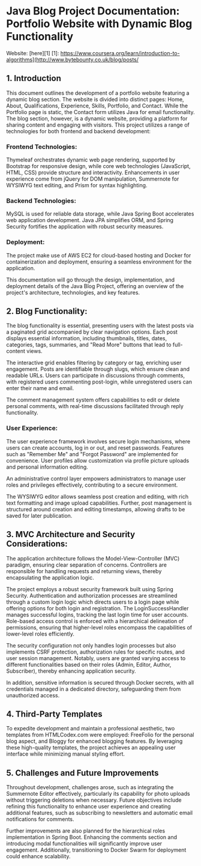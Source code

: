 # Java Blog Project Documentation: Portfolio Website with Dynamic Blog Functionality
Website: [here][1]
[1]: https://www.coursera.org/learn/introduction-to-algorithms](http://www.bytebounty.co.uk/blog/posts/
## 1. Introduction

This document outlines the development of a portfolio website featuring a dynamic blog section. The website is divided into distinct pages: Home, About, Qualifications, Experience, Skills, Portfolio, and Contact. While the Portfolio page is static, the Contact form utilizes Java for email functionality. The blog section, however, is a dynamic website, providing a platform for sharing content and engaging with visitors. 
This project utilizes a range of technologies for both frontend and backend development: 

### Frontend Technologies:
   
Thymeleaf orchestrates dynamic web page rendering, supported by Bootstrap for responsive design, while core web technologies (JavaScript, HTML, CSS) provide structure and interactivity. Enhancements in user experience come from jQuery for DOM manipulation, Summernote for WYSIWYG text editing, and Prism for syntax highlighting.

### Backend Technologies:
     
MySQL is used for reliable data storage, while Java Spring Boot accelerates web application development. Java JPA simplifies ORM, and Spring Security fortifies the application with robust security measures.
 
### Deployment: 
     
The project make use of AWS EC2 for cloud-based hosting and Docker for containerization and deployment, ensuring a seamless environment for the application.
 
This documentation will go through the design, implementation, and deployment details of the Java Blog Project, offering an overview of the project's architecture, technologies, and key features.  

## 2. Blog Functionality:
     
The blog functionality is essential, presenting users with the latest posts via a paginated grid accompanied by clear navigation options. Each post displays essential information, including thumbnails, titles, dates, categories, tags, summaries, and "Read More" buttons that lead to full-content views.

The interactive grid enables filtering by category or tag, enriching user engagement. Posts are identifiable through slugs, which ensure clean and readable URLs. Users can participate in discussions through comments, with registered users commenting post-login, while unregistered users can enter their name and email.

The comment management system offers capabilities to edit or delete personal comments, with real-time discussions facilitated through reply functionality.

### User Experience: 

The user experience framework involves secure login mechanisms, where users can create accounts, log in or out, and reset passwords. Features such as "Remember Me" and "Forgot Password" are implemented for convenience. User profiles allow customization via profile picture uploads and personal information editing.

An administrative control layer empowers administrators to manage user roles and privileges effectively, contributing to a secure environment.

The WYSIWYG editor allows seamless post creation and editing, with rich text formatting and image upload capabilities. Further, post management is structured around creation and editing timestamps, allowing drafts to be saved for later publication.

## 3. MVC Architecture and Security Considerations: 

The application architecture follows the Model-View-Controller (MVC) paradigm, ensuring clear separation of concerns. Controllers are responsible for handling requests and returning views, thereby encapsulating the application logic.

The project employs a robust security framework built using Spring Security. Authentication and authorization processes are streamlined through a custom login logic which directs users to a login page while offering options for both login and registration. The LoginSuccessHandler manages successful logins, tracking the last login time for user accounts. Role-based access control is enforced with a hierarchical delineation of permissions, ensuring that higher-level roles encompass the capabilities of lower-level roles efficiently.

The security configuration not only handles login processes but also implements CSRF protection, authorization rules for specific routes, and user session management. Notably, users are granted varying access to different functionalities based on their roles (Admin, Editor, Author, Subscriber), thereby enhancing application security.

In addition, sensitive information is secured through Docker secrets, with all credentials managed in a dedicated directory, safeguarding them from unauthorized access.

## 4. Third-Party Templates

To expedite development and maintain a professional aesthetic, two templates from HTMLCodex.com were employed: FreeFolio for the personal blog aspect, and Bloggy for enhanced blogging features. By leveraging these high-quality templates, the project achieves an appealing user interface while minimizing manual styling effort.

## 5. Challenges and Future Improvements

Throughout development, challenges arose, such as integrating the Summernote Editor effectively, particularly its capability for photo uploads without triggering deletions when necessary. Future objectives include refining this functionality to enhance user experience and creating additional features, such as subscribing to newsletters and automatic email notifications for comments.

Further improvements are also planned for the hierarchical roles implementation in Spring Boot. Enhancing the comments section and introducing modal functionalities will significantly improve user engagement. Additionally, transitioning to Docker Swarm for deployment could enhance scalability.
